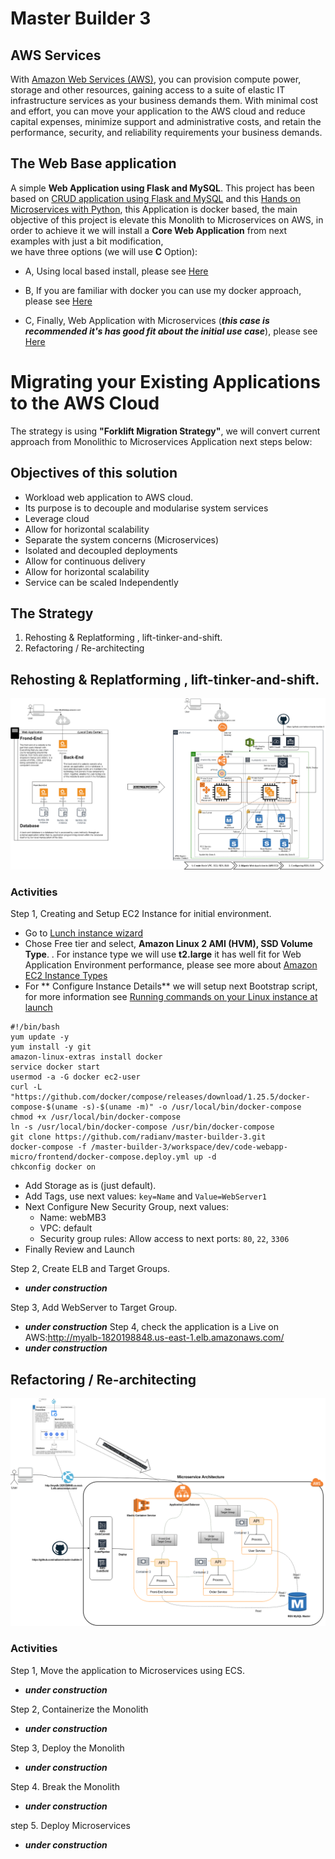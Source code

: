 # Master Builder 3

## AWS Services
With [Amazon Web Services (AWS)](https://aws.amazon.com/what-is-aws/), you can provision compute power, storage and other resources, gaining access to a suite of elastic IT infrastructure services as your business demands them. With minimal cost and effort, you can move your application to the AWS cloud and reduce capital expenses, minimize support and administrative costs, and retain the performance, security, and reliability requirements your business demands.

## The Web Base application
A simple **Web Application using Flask and MySQL**. This project has been based  on [CRUD application using Flask and MySQL](https://github.com/muhammadhanif/crud-application-using-flask-and-mysql) and 
this [Hands on Microservices with Python](https://github.com/PacktPublishing/Hands-on-Microservices-with-Python), 
this Application is docker based, the main objective of this project is elevate this Monolith to Microservices on AWS, 
in order to achieve it we will install a **Core Web Application** from next examples with just a bit modification,  
we have three options (we will use **C** Option):

   - A, Using local based install, please see [Here](topics/my_local_monolith_install.md)
   
   - B, If you are familiar with docker you can use my docker approach, please see [Here](docker_approach/my_docker_monolith_install.md)
   
   - C, Finally, Web Application with Microservices (__*this case is recommended it's has good fit about the initial use case*__), please see [Here](workspace/dev/code-webapp-micro/frontend/)
        
    
# Migrating your Existing Applications to the AWS Cloud

The strategy is using __"Forklift Migration Strategy"__, we will convert current approach from Monolithic to Microservices Application next steps below:

## Objectives of this solution
- Workload web application to AWS cloud.
- Its purpose is to decouple and modularise system services
- Leverage cloud
- Allow for horizontal scalability
- Separate the system concerns (Microservices)
- Isolated and decoupled deployments
- Allow for continuous delivery
- Allow for horizontal scalability
- Service can be scaled Independently
 

## The Strategy

   1. Rehosting & Replatforming , lift-tinker-and-shift.
   2. Refactoring / Re-architecting

## Rehosting & Replatforming , lift-tinker-and-shift.

![Monolithic Application to AWS Cloud][img1]

### Activities

Step 1, Creating and Setup EC2 Instance for initial environment.

- Go to [Lunch instance wizard](https://console.aws.amazon.com/ec2/v2/home?region=us-east-1#LaunchInstanceWizard:)
- Chose Free tier and select, **Amazon Linux 2 AMI (HVM), SSD Volume Type**.
. For instance type we will use **t2.large** it has well fit for Web Application Environment performance, please see more about [Amazon EC2 Instance Types](https://aws.amazon.com/ec2/instance-types/)
- For ** Configure Instance Details** we will setup next Bootstrap script, for more information see [Running commands on your Linux instance at launch](https://docs.aws.amazon.com/AWSEC2/latest/UserGuide/user-data.html)
```
#!/bin/bash
yum update -y
yum install -y git
amazon-linux-extras install docker
service docker start
usermod -a -G docker ec2-user
curl -L "https://github.com/docker/compose/releases/download/1.25.5/docker-compose-$(uname -s)-$(uname -m)" -o /usr/local/bin/docker-compose
chmod +x /usr/local/bin/docker-compose
ln -s /usr/local/bin/docker-compose /usr/bin/docker-compose
git clone https://github.com/radianv/master-builder-3.git
docker-compose -f /master-builder-3/workspace/dev/code-webapp-micro/frontend/docker-compose.deploy.yml up -d
chkconfig docker on
```
- Add Storage as is (just default).
- Add Tags, use next values: `key=Name` and `Value=WebServer1`
- Next Configure New Security Group, next values: 
  - Name: webMB3
  - VPC: default
  - Security group rules: Allow access to next ports: `80`, `22`, `3306`  
- Finally Review and Launch

Step 2, Create ELB and Target Groups.
  - **_under construction_**

Step 3, Add WebServer to Target Group.
  - **_under construction_**
Step 4, check  the application is a Live on AWS:http://myalb-1820198848.us-east-1.elb.amazonaws.com/
  - **_under construction_**
  
## Refactoring / Re-architecting

![Monolithic Application to Microservices][img2]

### Activities

Step 1, Move the application to Microservices using ECS.
  - **_under construction_**
  
Step 2, Containerize the Monolith
  - **_under construction_**

Step 3, Deploy the Monolith
- **_under construction_**

Step 4. Break the Monolith
- **_under construction_**

step 5. Deploy Microservices
- **_under construction_**

[img0]: images/mb3-monolithic-app.png "Monolithic Application"
[img1]: images/mb3-monolithic_app-to-cloud.png "Monolithic Application to Cloud"
[img2]: images/mb3-microservices-app.png "Microservices Application"

